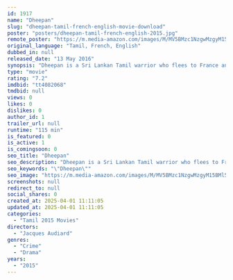 ```yaml
---
id: 1917
name: "Dheepan"
slug: "dheepan-tamil-french-english-movie-download"
poster: "posters/dheepan-tamil-french-english-2015.jpg"
remote_poster: "https://m.media-amazon.com/images/M/MV5BMzc1NzgwMzgyM15BMl5BanBnXkFtZTgwMzAwMzQ1ODE@._V1_SX300.jpg"
original_language: "Tamil, French, English"
dubbed_in: null
released_date: "13 May 2016"
synopsis: "Dheepan is a Sri Lankan Tamil warrior who flees to France and ends up working as a caretaker outside Paris."
type: "movie"
rating: "7.2"
imdbid: "tt4082068"
tmdbid: null
views: 0
likes: 0
dislikes: 0
author_id: 1
trailer_url: null
runtime: "115 min"
is_featured: 0
is_active: 1
is_comingsoon: 0
seo_title: "Dheepan"
seo_description: "Dheepan is a Sri Lankan Tamil warrior who flees to France and ends up working as a caretaker outside Paris."
seo_keywords: "\"Dheepan\""
seo_image: "https://m.media-amazon.com/images/M/MV5BMzc1NzgwMzgyM15BMl5BanBnXkFtZTgwMzAwMzQ1ODE@._V1_SX300.jpg"
screenshots: null
redirect_to: null
social_shares: 0
created_at: 2025-04-01 11:11:05
updated_at: 2025-04-01 11:11:05
categories:
  - "Tamil 2015 Movies"
directors:
  - "Jacques Audiard"
genres:
  - "Crime"
  - "Drama"
years:
  - "2015"
---
```

